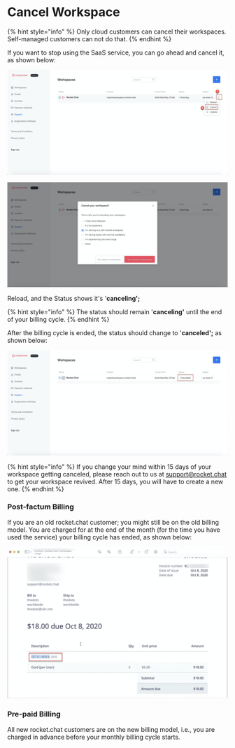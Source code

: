 # Cancel Workspace

{% hint style="info" %}
Only cloud customers can cancel their workspaces. Self-managed customers can not do that.
{% endhint %}

If you want to stop using the SaaS service, you can go ahead and cancel it, as shown below:

![](<../../../../.gitbook/assets/image (198).png>)

![](<../../../../.gitbook/assets/image (199).png>)

Reload, and the Status shows it's '**canceling';**

{% hint style="info" %}
The status should remain '**canceling'** until the end of your billing cycle.
{% endhint %}

After the billing cycle is ended, the status should change to '**canceled';** as shown below:

![](<../../../../.gitbook/assets/image (200).png>)

{% hint style="info" %}
If you change your mind within 15 days of your workspace getting canceled, please reach out to us at [support@rocket.chat](mailto:support@rocket.chat) to get your workspace revived. After 15 days, you will have to create a new one.
{% endhint %}

### Post-factum Billing

If you are an old rocket.chat customer; you might still be on the old billing model. You are charged for at the end of the month (for the time you have used the service) your billing cycle has ended, as shown below:

![](<../../../../.gitbook/assets/image (308) (2) (2) (2).png>)

### Pre-paid Billing

All new rocket.chat customers are on the new billing model, i.e., you are charged in advance before your monthly billing cycle starts.
